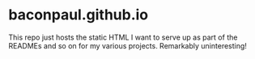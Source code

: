 # baconpaul.github.io

This repo just hosts the static HTML I want to serve up as part of the READMEs and so on for my various
projects. Remarkably uninteresting!

